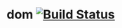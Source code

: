 # dom [![Build Status](https://travis-ci.org/benjaminreid/dom.svg?branch=master)](https://travis-ci.org/benjaminreid/dom)
